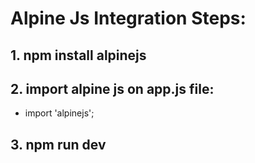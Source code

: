 # Alpine Js Integration Steps:

## 1. npm install alpinejs

## 2. import alpine js on app.js file:

- import 'alpinejs';

## 3. npm run dev